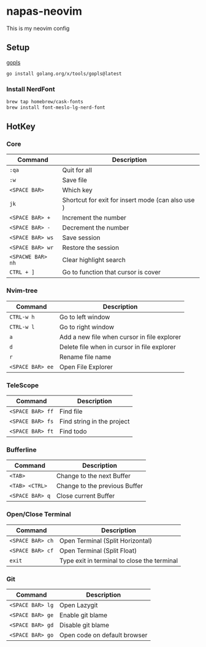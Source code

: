 # napas-neovim

This is my neovim config

## Setup

[gopls](https://github.com/golang/tools/tree/master/gopls)

```
go install golang.org/x/tools/gopls@latest
```

### Install NerdFont

```bash
brew tap homebrew/cask-fonts
brew install font-meslo-lg-nerd-font
```

## HotKey

### Core

| Command           | Description                                            |
| ----------------- | ------------------------------------------------------ |
| `:qa`             | Quit for all                                           |
| `:w`              | Save file                                              |
| `<SPACE BAR>`     | Which key                                              |
| `jk`              | Shortcut for exit for insert mode (can also use <ESC>) |
| `<SPACE BAR> +`   | Increment the number                                   |
| `<SPACE BAR> -`   | Decrement the number                                   |
| `<SPACE BAR> ws`  | Save session                                           |
| `<SPACE BAR> wr`  | Restore the session                                    |
| `<SPACWE BAR> nh` | Clear highlight search                                 |
| `CTRL + ]`        | Go to function that cursor is cover                    |

### Nvim-tree

| Command          | Description                                 |
| ---------------- | ------------------------------------------- |
| `CTRL-w h`       | Go to left window                           |
| `CTRL-w l`       | Go to right window                          |
| `a`              | Add a new file when cursor in file explorer |
| `d`              | Delete file when in cursor in file explorer |
| `r`              | Rename file name                            |
| `<SPACE BAR> ee` | Open File Explorer                          |

### TeleScope

| Command          | Description                |
| ---------------- | -------------------------- |
| `<SPACE BAR> ff` | Find file                  |
| `<SPACE BAR> fs` | Find string in the project |
| `<SPACE BAR> ft` | Find todo                  |

### Bufferline

| Command         | Description                   |
| --------------- | ----------------------------- |
| `<TAB>`         | Change to the next Buffer     |
| `<TAB> <CTRL>`  | Change to the previous Buffer |
| `<SPACE BAR> q` | Close current Buffer          |

### Open/Close Terminal

| Command          | Description                                 |
| ---------------- | ------------------------------------------- |
| `<SPACE BAR> ch` | Open Terminal (Split Horizontal)            |
| `<SPACE BAR> cf` | Open Terminal (Split Float)                 |
| `exit`           | Type exit in terminal to close the terminal |

### Git

| Command          | Description                  |
| ---------------- | ---------------------------- |
| `<SPACE BAR> lg` | Open Lazygit                 |
| `<SPACE BAR> ge` | Enable git blame             |
| `<SPACE BAR> gd` | Disable git blame            |
| `<SPACE BAR> go` | Open code on default browser |
